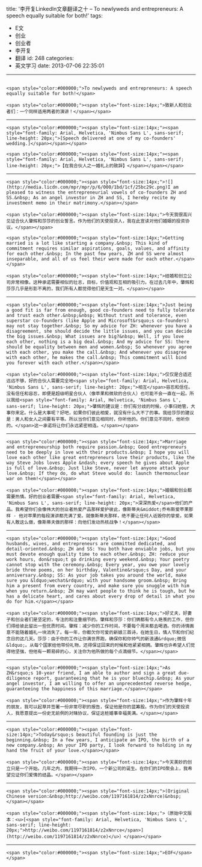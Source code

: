 title: '李开复LinkedIn文章翻译之十 – To newlyweds and entrepreneurs: A speech equally suitable for both!'
tags:
  - E文
  - 创业
  - 创业者
  - 李开复
  - 翻译
id: 248
categories:
  - 英文学习
date: 2013-07-06 22:35:01
---

## 
	<span style="color:#000000;">To newlyweds and entrepreneurs: A speech equally suitable for both!</span>

	<span style="color:#000000;"><span style="font-size:14px;">致新人和创业者们：一个同样适用两者的演讲！</span></span>

* * *

	<span style="color:#000000;"><span style="font-size:14px;"><span style="font-family: Arial, Helvetica, 'Nimbus Sans L', sans-serif; line-height: 20px;">[Speech delivered at one of my co-founders' wedding.]</span></span></span>

	<span style="color:#000000;"><span style="font-size:14px;"><span style="font-family: Arial, Helvetica, 'Nimbus Sans L', sans-serif; line-height: 20px;">【在我合伙人之一婚礼上的致辞】</span></span></span>

* * *

	<span style="color:#000000;"><span style="font-size:14px;">![](http://media.licdn.com/mpr/mpr/p/6/000/1bd/1cf/25bc29c.png)I am pleased to witness the entrepreneurial vowels of co-founders ZH and SS.&nbsp; As an angel investor in ZH and SS, I hereby recite my investment memo in their matrimony.</span></span>

	<span style="color:#000000;"><span style="font-size:14px;">今天我很高兴见证合伙人肇辉和莎莎的创业誓言。作为他们的天使投资人，我在此宣读对他们婚姻的投资协议。</span></span>

	<span style="color:#000000;"><span style="font-size:14px;">Getting married is a lot like starting a company.&nbsp; This kind of commitment requires similar aspirations, goals, values, and affinity for each other.&nbsp; In the past few years, ZH and SS were almost inseparable, and all of us feel their were made for each other.</span></span>

	<span style="color:#000000;"><span style="font-size:14px;">结婚和创立公司非常相像。这种承诺需要相似的壮志，目标，价值观和互相的吸引力。在过去几年中，肇辉和莎莎几乎是形影不离的，我们所有人都觉得他们是天生一对。</span></span>

* * *

	<span style="color:#000000;"><span style="font-size:14px;">Just being a good fit is far from enough, good co-founders need to fully tolerate and trust each other.&nbsp;&nbsp; Without trust and tolerance, even superstar co-founders (like Apple and Microsoft&rsquo;s co-founders) may not stay together.&nbsp; So my advice for ZH: whenever you have a disagreement, she should decide the little issues, and you can decide the big issues.&nbsp; What issues are big?&nbsp; Well, if you love each other, nothing is a big deal.&nbsp; And my advice for SS: there should be equality between men and women.&nbsp; So whenever you agree with each other, you make the call.&nbsp; And whenever you disagree with each other, he makes the call.&nbsp; This commitment will bind you forever with each other.</span></span>

	<span style="color:#000000;"><span style="font-size:14px;">仅仅是合适还远远不够，好的合伙人需要完全地<span style="font-family: Arial, Helvetica, 'Nimbus Sans L', sans-serif; line-height: 20px;">相互</span>容忍和信任。没有信任和容忍，即便是超级明星合伙人（像苹果和微软的合伙人）也可能不会一直在一起。所以我给<span style="font-family: Arial, Helvetica, 'Nimbus Sans L', sans-serif; line-height: 20px;">肇辉的建议是：你们有分歧的时候，小事归她管，大事你来定。什么是大事呢？好吧，如果你们彼此相爱，就没有什么大不了的事。我给莎莎的建议是：男人和女人之间要有平等。所以当你们意见相同时，你听他的。你们意见不同时，他听你的。</span>这一承诺将让你们永远紧密相连。</span></span>

* * *

	<span style="color:#000000;"><span style="font-size:14px;">Marriage and entrepreneurship both require passion.&nbsp; Good entrepreneurs need to be deeply in love with their products.&nbsp; I hope you will love each other like great entrepreneurs love their products, like the way Steve Jobs loves Apple &ndash; every speech he gives about Apple is full of love.&nbsp; Just like Steve, never let anyone attack your love.&nbsp; If they do, do what Steve would do: launch thermonuclear war on them!</span></span>

	<span style="color:#000000;"><span style="font-size:14px;">婚姻和创业都需要热情。好的创业者需要<span style="font-family: Arial, Helvetica, 'Nimbus Sans L', sans-serif; line-height: 20px;">深深热爱</span>他们的产品。我希望你们会像伟大的创业者热爱产品那样爱护彼此，像斯蒂夫&middot;乔布斯爱苹果那样 - 他对苹果的每段演讲都充满了爱。就像斯蒂夫那样，绝不要让任何人诋毁你的挚爱。如果有人敢这么做，像斯蒂夫做的那样：向他们发动热核战争！</span></span>

* * *

	<span style="color:#000000;"><span style="font-size:14px;">Good husbands, wives, and entrepreneurs are committed dedicated, and detail-oriented.&nbsp; ZH and SS: You both have enviable jobs, but you must devote enough quality time to each other.&nbsp; ZH: reduce your work hours, don&rsquo;t go drinking every weekend.&nbsp; Your poetry cannot stop with the ceremony.&nbsp; Every year, you owe your lovely bride three poems, on her birthday, Valentine&rsquo;s Day, and your anniversary.&nbsp; SS: As your job takes you around the world, make sure you &ldquo;wechat&rdquo; with your handsome groom.&nbsp; Bring him a present from every country, and make sure you snuggle with him when you return.&nbsp; ZH may want people to think he is tough, but he has a delicate heart, and cares about every drop of detail in what you do for him.</span></span>

	<span style="color:#000000;"><span style="font-size:14px;">好丈夫，好妻子和创业者们是坚定的，专注的和注重细节的。肇辉和莎莎：你们俩都有令人艳羡的工作，但你们得给彼此留出一些优质时间。肇辉：减少你的工作时间，不要每个周末都去喝酒。你的诗情画意不能随着婚礼一块消失了。每一年，你都欠你可爱的新娘三首诗，在她生日，情人节和你们纪念日的这几天。莎莎：由于你的工作让你满世界跑，确保你和你帅气的新浪通&rdquo;微信&ldquo;。从每个国家给他带份礼物，还得保证回来的时候和他紧紧相拥。肇辉也许希望人们觉得他坚强，但他有一颗易碎的心，关注你为他所做的每个点滴细节。</span></span>

* * *

	<span style="color:#000000;"><span style="font-size:14px;">As ZH&rsquo;s 10-year friend, I am able to author and sign a great due-diligence report, guaranteeing that he is your bluechip.&nbsp; As your angel investor, I am willing to offer an unprecedented reverse hedge, guaranteeing the happiness of this marriage.</span></span>

	<span style="color:#000000;"><span style="font-size:14px;">作为肇辉十年的朋友，我可以起草并签署一份非常尽职的报告，保证他是你的蓝筹股。作为你们的天使投资人，我愿意提出一份史无前例的对赌协议，保证这桩婚事幸福美满。</span></span>

* * *

	<span style="color:#000000;"><span style="font-size:14px;">Today&rsquo;s beautiful founding is just the beginning.&nbsp; In a few years, I anticipate an IPO, the birth of a new company.&nbsp; An your IPO party, I look forward to holding in my hand the fruit of your love.</span></span>

	<span style="color:#000000;"><span style="font-size:14px;">今天美妙的创立只是一个开始。几年之内，我期待一次IPO，一个新公司的诞生。在你们的IPO聚会上，我希望见证你们爱情的结晶。</span></span>

* * *

	<span style="color:#000000;"><span style="font-size:14px;">(Original Chinese version:&nbsp;http://weibo.com/1197161814/z2xNnrce)&nbsp;</span></span>

	<span style="color:#000000;"><span style="font-size:14px;">（原始中文版本：<u>[<span style="font-family: Arial, Helvetica, 'Nimbus Sans L', sans-serif; line-height: 20px;">http://weibo.com/1197161814/z2xNnrce</span>](http://weibo.com/1197161814/z2xNnrce)</u>）</span></span>

* * *

	<span style="color:#000000;"><span style="font-size:14px;">EOF</span></span>